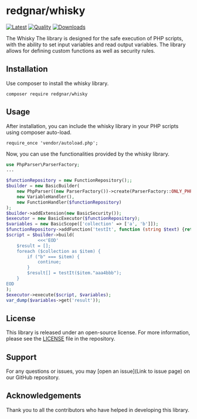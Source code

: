 # redgnar/whisky

[![Latest](https://img.shields.io/packagist/v/redgnar/whisky.svg?style=flat-square)](https://packagist.org/packages/redgnar/whisky)
[![Quality](https://github.com/redgnar/whisky/actions/workflows/quality.yml/badge.svg?branch=1.0)](https://github.com/redgnar/whisky/actions/workflows/quality.yml)
[![Downloads](https://img.shields.io/packagist/dt/redgnar/whisky.svg?style=flat-square)](https://packagist.org/packages/redgnar/whisky)


The Whisky The library is designed for the safe execution of PHP scripts, with the ability to set input variables and read output variables. The library allows for defining custom functions as well as security rules.

## Installation

Use composer to install the whisky library.

`composer require redgnar/whisky`

## Usage

After installation, you can include the whisky library in your PHP scripts using composer auto-load.

`require_once 'vendor/autoload.php';`

Now, you can use the functionalities provided by the whisky library.

```php
use PhpParser\ParserFactory;
...

$functionRepository = new FunctionRepository();;
$builder = new BasicBuilder(
    new PhpParser((new ParserFactory())->create(ParserFactory::ONLY_PHP7)),
    new VariableHandler(),
    new FunctionHandler($functionRepository)
);
$builder->addExtension(new BasicSecurity());
$executor = new BasicExecutor($functionRepository);
$variables = new BasicScope(['collection' => ['a', 'b']]);
$functionRepository->addFunction('testIt', function (string $text) {return $text; });
$script = $builder->build(
            <<<'EOD'
    $result = [];
    foreach ($collection as $item) {
        if ("b" === $item) {
            continue;
        }
        $result[] = testIt($item."aaa4bbb");
    }
EOD
);
$executor->execute($script, $variables);
var_dump($variables->get('result'));
```

## License

This library is released under an open-source license. For more information, please see the [LICENSE](./LICENSE) file in the repository.

## Support

For any questions or issues, you may [open an issue](Link to issue page) on our GitHub repository.

## Acknowledgements

Thank you to all the contributors who have helped in developing this library.